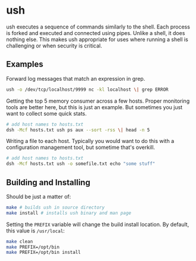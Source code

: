 # ush

ush executes a sequence of commands similarly to the shell. Each process
is forked and executed and connected using pipes. Unlike a shell, it does
nothing else. This makes ush appropriate for uses where running a shell
is challenging or when security is critical.

## Examples

Forward log messages that match an expression in grep.

```bash
ush -o /dev/tcp/localhost/9999 nc -kl localhost \| grep ERROR
```

Getting the top 5 memory consumer across a few hosts. Proper monitoring tools
are better here, but this is just an example. But sometimes you just want to
collect some quick stats.

```bash
# add host names to hosts.txt
dsh -Mcf hosts.txt ush ps aux --sort -rss \| head -n 5
```

Writing a file to each host. Typically you would want to do this with a
configuration management tool, but sometime that's overkill.

```bash
# add host names to hosts.txt
dsh -Mcf hosts.txt ush -o somefile.txt echo "some stuff"
```

## Building and Installing

Should be just a matter of:

```bash
make # builds ush in source directory
make install # installs ush binary and man page
```

Setting the `PREFIX` variable will change the build install location. By
default, this value is `/usr/local`:

```bash
make clean
make PREFIX=/opt/bin
make PREFIX=/opt/bin install
```

